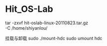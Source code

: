 # Hit_OS-Lab
tar -zxvf hit-oslab-linux-20110823.tar.gz \
  -C /home/shiyanlou/


挂载与卸载
sudo ./mount-hdc
sudo umount hdc